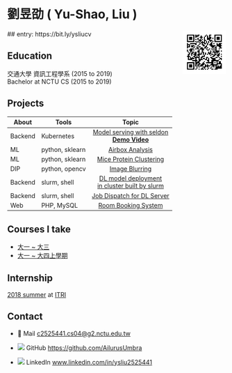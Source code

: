 # 劉昱劭  ( Yu-Shao, Liu )

<img align="right" width="100" height="100" src="https://github.com/AilurusUmbra/Archived/blob/master/entry.png">
## entry: https://bit.ly/ysliucv 

## Education
交通大學 資訊工程學系 (2015 to 2019)<br>
Bachelor at NCTU CS (2015 to 2019)

## Projects
| About | Tools| Topic |
| -------- |---|:--------:|
| Backend | Kubernetes | [Model serving with seldon](https://github.com/AilurusUmbra/Archived/blob/master/summer.pdf)<br> [**Demo Video**](https://drive.google.com/open?id=1AzHRxH3mCPZIh4bj2OLzEZ5Fqvf1HOPW)
| ML | python, sklearn|[Airbox Analysis](https://github.com/AilurusUmbra/machine_learning/blob/master/final/Final-project-report.pdf)
| ML | python, sklearn| [Mice Protein Clustering](https://github.com/AilurusUmbra/DS2/blob/master/final/final_0416235.pdf) | 
| DIP | python, opencv| [Image Blurring](https://github.com/AilurusUmbra/DIP/blob/master/0416235_project.ipynb)
| Backend | slurm, shell | [DL model deployment<br>in cluster built by slurm](https://drive.google.com/open?id=1ZAXL8MgYhmEE68rrB5j7C42p5C3Sw9Fl)
| Backend | slurm, shell |[Job Dispatch for DL Server](https://drive.google.com/open?id=1W2wAycVoLv551ttIPnz_IkIneuk5MGzL)
| Web| PHP, MySQL | [Room Booking System](https://github.com/AilurusUmbra/RoomBooking) |

## Courses I take
* [大一 ~ 大三](https://drive.google.com/open?id=1G8DoCVXINVcS0xQNEzHtcc3qZAV6e_58)
* [大一 ~ 大四上學期](https://drive.google.com/open?id=1qNIz4-gZdpgdHD9qH9Xljx4uyQyF6-GP)

## Internship
[2018 summer](https://drive.google.com/open?id=1tVOgL9xqbFJ2H9iSGo-d4oY9E-20wKqk) at [ITRI](https://www.itri.org.tw/) 


## Contact
* 📧 Mail
c2525441.cs04@g2.nctu.edu.tw

* ![](https://i.imgur.com/OoqjT3S.png)   GitHub
https://github.com/AilurusUmbra

* ![](https://i.imgur.com/ojdaaUu.png) LinkedIn
www.linkedin.com/in/ysliu2525441

